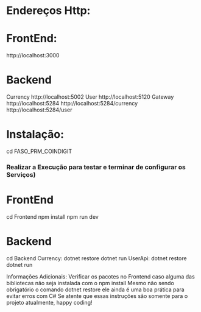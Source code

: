 # Endereços Http:

# FrontEnd:
http://localhost:3000
# Backend
Currency
http://localhost:5002
User
http://localhost:5120
Gateway
http://localhost:5284
http://localhost:5284/currency
http://localhost:5284/user

# Instalação:
cd FASO_PRM_COINDIGIT
### Realizar a Execução para testar e terminar de configurar os Serviços)
# FrontEnd
cd Frontend
npm install
npm run dev
# Backend
cd Backend
Currency:
dotnet restore
dotnet run
UserApi:
dotnet restore
dotnet run

Informações Adicionais:
Verificar os pacotes no Frontend caso alguma das bibliotecas não seja instalada com o npm install
Mesmo não sendo obrigatório o comando dotnet restore ele ainda é uma boa prática para evitar erros com C#
Se atente que essas instruções são somente para o projeto atualmente, happy coding!
